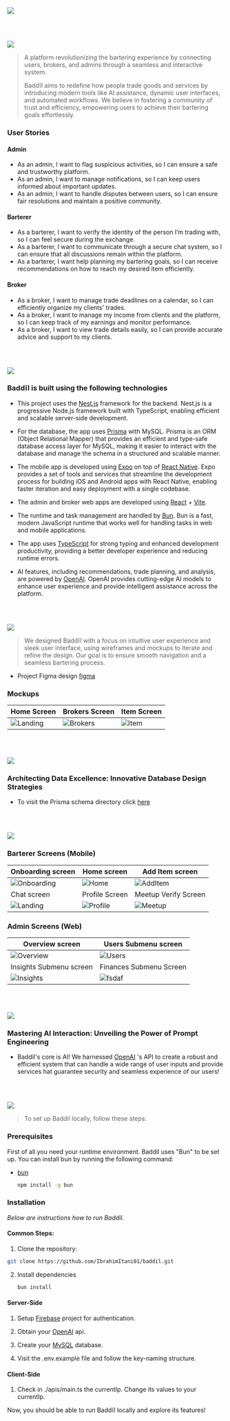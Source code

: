 <img src="./readme/titles/title1.svg"/>

<br><br>

<!-- project philosophy -->
<img src="./readme/titles/title2.svg"/>

> A platform revolutionizing the bartering experience by connecting users, brokers, and admins through a seamless and interactive system.
>
> Baddĭl aims to redefine how people trade goods and services by introducing modern tools like AI assistance, dynamic user interfaces, and automated workflows. We believe in fostering a community of trust and efficiency, empowering users to achieve their bartering goals effortlessly.

### User Stories

#### Admin

- As an admin, I want to flag suspicious activities, so I can ensure a safe and trustworthy platform.
- As an admin, I want to manage notifications, so I can keep users informed about important updates.
- As an admin, I want to handle disputes between users, so I can ensure fair resolutions and maintain a positive community.

#### Barterer

- As a barterer, I want to verify the identity of the person I’m trading with, so I can feel secure during the exchange.
- As a barterer, I want to communicate through a secure chat system, so I can ensure that all discussions remain within the platform.
- As a barterer, I want help planning my bartering goals, so I can receive recommendations on how to reach my desired item efficiently.

#### Broker

- As a broker, I want to manage trade deadlines on a calendar, so I can efficiently organize my clients' trades.
- As a broker, I want to manage my income from clients and the platform, so I can keep track of my earnings and monitor performance.
- As a broker, I want to view trade details easily, so I can provide accurate advice and support to my clients.

<br><br>

<!-- Tech stack -->
<img src="./readme/titles/title3.svg"/>

### Baddĭl is built using the following technologies

- This project uses the [Nest.js](https://nestjs.com/) framework for the backend. Nest.js is a progressive Node.js framework built with TypeScript, enabling efficient and scalable server-side development.

- For the database, the app uses [Prisma](https://www.prisma.io/) with MySQL. Prisma is an ORM (Object Relational Mapper) that provides an efficient and type-safe database access layer for MySQL, making it easier to interact with the database and manage the schema in a structured and scalable manner.

- The mobile app is developed using [Expo](https://expo.dev/) on top of [React Native](https://reactnative.dev/). Expo provides a set of tools and services that streamline the development process for building iOS and Android apps with React Native, enabling faster iteration and easy deployment with a single codebase.

- The admin and broker web apps are developed using [React](https://react.dev/) + [Vite](https://vite.dev/).

- The runtime and task management are handled by [Bun](https://bun.sh/). Bun is a fast, modern JavaScript runtime that works well for handling tasks in web and mobile applications.

- The app uses [TypeScript](https://www.typescriptlang.org/) for strong typing and enhanced development productivity, providing a better developer experience and reducing runtime errors.

- AI features, including recommendations, trade planning, and analysis, are powered by [OpenAI](https://openai.com/). OpenAI provides cutting-edge AI models to enhance user experience and provide intelligent assistance across the platform.

<br><br>

<!-- UI UX -->
<img src="./readme/titles/title4.svg"/>

> We designed Baddĭl with a focus on intuitive user experience and sleek user interface, using wireframes and mockups to iterate and refine the design. Our goal is to ensure smooth navigation and a seamless bartering process.

- Project Figma design [figma](https://www.figma.com/design/mQS7bXZeXgdcuBRzxnVaNN/Badd%C4%ADl-Project?m=auto&t=i0kwRwvZMlqeEVbU-1)

### Mockups

| Home Screen                                      | Brokers Screen                                  | Item Screen                                   |
| ------------------------------------------------ | ----------------------------------------------- | --------------------------------------------- |
| ![Landing](./readme/mockups/mobile/homePage.png) | ![Brokers](./readme/mockups/mobile/brokers.png) | ![Item](./readme/mockups/mobile/itemPage.png) |

<br><br>

<!-- Database Design -->
<img src="./readme/titles/title5.svg"/>

### Architecting Data Excellence: Innovative Database Design Strategies

- To visit the Prisma schema directory click [here]("./readme/schema")

<br><br>

<!-- Implementation -->
<img src="./readme/titles/title6.svg"/>

### Barterer Screens (Mobile)

| Onboarding screen                                    | Home screen                                    | Add Item screen                                    |
| ---------------------------------------------------- | ---------------------------------------------- | -------------------------------------------------- |
| ![Onboarding](/readme/screens/mobile/onBoarding.gif) | ![Home](/readme/screens/mobile/home.gif)       | ![AddItem](/readme/screens/mobile/addItem.gif)     |
| Chat screen                                          | Profile Screen                                 | Meetup Verify Screen                               |
| ![Landing](/readme/screens/mobile/chat.gif)          | ![Profile](/readme/screens/mobile/profile.gif) | ![Meetup](/readme/screens/mobile/meetupVerify.gif) |

### Admin Screens (Web)

| Overview screen                                  | Users Submenu screen                          |
| ------------------------------------------------ | --------------------------------------------- |
| ![Overview](./readme/screens/admin/overview.gif) | ![Users](./readme/screens/admin/users.gif)    |
| Insights Submenu screen                          | Finances Submenu Screen                       |
| ![Insights](./readme/screens/admin/insights.gif) | ![fsdaf](./readme/screens/admin/finances.gif) |

<br><br>

<!-- Prompt Engineering -->
<img src="./readme/titles/title7.svg"/>

### Mastering AI Interaction: Unveiling the Power of Prompt Engineering

- Baddil's core is AI! We harnessed [OpenAI]("https://openai.com/index/openai-api/") 's API to create a robust and efficient system that can handle a wide range of user inputs and provide services hat guarantee security and seamless experience of our users!

<br><br>

<!-- How to run -->
<img src="./readme/titles/title10.svg"/>

> To set up Baddil locally, follow these steps:

### Prerequisites

First of all you need your runtime environment. Baddil uses "Bun" to be set up. You can install bun by running the following command:

- [bun](https://bun.sh/docs/installation)

  ```sh
  npm install -g bun
  ```

### Installation

_Below are instructions how to run Baddil._

#### Common Steps:

1. Clone the repository:

```sh
git clone https://github.com/IbrahimItani01/baddil.git
```

2. Install dependencies

   ```sh
   bun install
   ```

#### Server-Side

1. Setup [Firebase]("https://firebase.google.com/") project for authentication.

2. Obtain your [OpenAI]("https://openai.com/index/openai-api/") api.

3. Create your [MySQL]("https://www.mysql.com/products/workbench/") database.

4. Visit the .env.example file and follow the key-naming structure.

#### Client-Side

1. Check in ./apis/main.ts the currentIp. Change its values to your currentIp.

Now, you should be able to run Baddĭl locally and explore its features!
